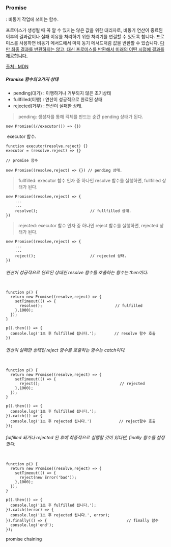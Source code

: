 ### Promise

: 비동기 작업에 쓰이는 함수.

프로미스가 생성될 때 꼭 알 수 있지는 않은 값을 위한 대리자로, 비동기 연산이 종료된 이후의 결과값이나 실패 이유를 처리하기 위한 처리기를 연결할 수 있도록 합니다. 프로미스를 사용하면 비동기 메서드에서 마치 동기 메서드처럼 값을 반환할 수 있습니다. <u>다만 최종 결과를 반환하지는 않고, 대신 프로미스를 반환해서 미래의 어떤 시점에 결과를 제공합니다.</u>

<a href="https://developer.mozilla.org/ko/docs/Web/JavaScript/Reference/Global_Objects/Promise">출처 : MDN</a>



##### Promise 함수의 3가지 상태

- pending(대기) : 이행하거나 거부되지 않은 초기상태
- fullfilled(이행) : 연산이 성공적으로 완료된 상태
- rejected(거부) : 연산이 실패한 상태.



> pending:  생성자를 통해 객체를 만드는 순간 pending 상태가 된다.

```
new Promise((//executor()) => {})
```

​	executor 함수.

```
function executor(resolve.reject) {}
executor = (resolve.reject) => {}

// promise 함수

new Promise((resolve,reject) => {}) // pending 상태.
```



> fullfilled: executor 함수 인자 중 하나인 resolve 함수를 실행하면,  fullfilled 상태가 된다.

```
new Promise((resolve,reject) => {
	...
	...
	resolve();                       // fullfilled 상태.
})
```



>  rejected: executor 함수 인자 중 하나인 reject 함수를 실행하면,  rejected 상태가 된다.

```
new Promise((resolve,reject) => {
	...
	...
	reject();                        // rejected 상태.
})
```



###### 연산이 성공적으로 완료된 상태인 resolve 함수를 호출하는 함수는 then이다.

```

function p() {
  return new Promise((resolve,reject) => {
    setTimeout(() => {
      resolve();                                // fulfilled
    },1000);
  });
}

p().then(() => {
  console.log('1초 후 fulfilled 됩니다.');        // resolve 함수 호출
})
```



###### 연산이 실패한 상태인 reject 함수를 호출하는 함수는 catch이다.

```

function p() {
  return new Promise((resolve,reject) => {
    setTimeout(() => {
      reject();                                   // rejected
    },1000);
  });
}

p().then(() => {
  console.log('1초 후 fulfilled 됩니다.');
}).catch(() => {
  console.log('1초 후 rejected 됩니다.')            // reject함수 호출
});
```



###### fulfilled 되거나 rejected 된 후에 최종적으로 실행할 것이 있다면, finally 함수를 설정한다.

```

function p() {
  return new Promise((resolve,reject) => {
    setTimeout(() => {
      reject(new Error('bad'));
    },1000);
  });
}

p().then(() => {
  console.log('1초 후 fulfilled 됩니다.');
}).catch((error) => {
  console.log('1초 후 rejected 됩니다.', error);
}).finally(() => {                                   // finally 함수 
  console.log('end');
});
```



promise chaining